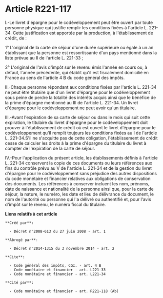# Article R221-117

I.-Le livret d'épargne pour le codéveloppement peut être ouvert par toute personne physique qui justifie remplir les
conditions fixées à l'article L. 221-34. Cette justification est apportée par la production, à l'établissement de crédit,
de : 

1° L'original de la carte de séjour d'une durée supérieure ou égale à un an établissant que la personne est ressortissante
d'un pays mentionné dans la liste prévue au II de l'article L. 221-33 ; 

2° L'original de l'avis d'impôt sur le revenu émis l'année en cours ou, à défaut, l'année précédente, qui établit qu'il est
fiscalement domicilié en France au sens de l'article 4 B du code général des impôts. 

II.-Chaque personne répondant aux conditions fixées par l'article L. 221-34 ne peut être titulaire que d'un livret d'épargne
pour le codéveloppement sous peine de perdre la totalité des intérêts acquis ainsi que le bénéfice de la prime d'épargne
mentionné au III de l'article L. 221-34. Un livret d'épargne pour le codéveloppement ne peut avoir qu'un titulaire. 

III.-Avant l'expiration de sa carte de séjour ou dans le mois qui suit cette expiration, le titulaire du livret d'épargne
pour le codéveloppement doit prouver à l'établissement de crédit où est ouvert le livret d'épargne pour le codéveloppement
qu'il remplit toujours les conditions fixées au I de l'article L. 221-34.S'il ne s'acquitte pas de cette obligation,
l'établissement de crédit cesse de calculer les droits à la prime d'épargne du titulaire du livret à compter de l'expiration
de la carte de séjour. 

IV.-Pour l'application du présent article, les établissements définis à l'article L. 221-34 conservent la copie de ces
documents ou leurs références aux fins du contrôle prévu au V de l'article L. 221-34 et de la gestion du livret d'épargne
pour le codéveloppement sans préjudice des autres dispositions du code monétaire et financier relatives aux obligations de
conservation des documents. Les références à conserver incluent les nom, prénoms, date de naissance et nationalité de la
personne ainsi que, pour la carte de séjour, la nature, le numéro, les date et lieu de délivrance du document, le nom de
l'autorité ou personne qui l'a délivré ou authentifié et, pour l'avis d'impôt sur le revenu, le numéro fiscal du titulaire.

**Liens relatifs à cet article**

	**Créé par**:

	  - Décret n°2008-613 du 27 juin 2008 - art. 1

	**Abrogé par**:

	  - Décret n°2014-1315 du 3 novembre 2014 - art. 2

	**Cite**:

	  - Code général des impôts, CGI. - art. 4 B
	  - Code monétaire et financier - art. L221-33
	  - Code monétaire et financier - art. L221-34

	**Cité par**:

	  - Code monétaire et financier - art. R221-118 (Ab)
